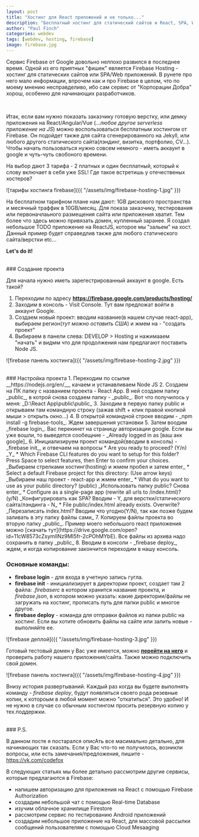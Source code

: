 ```yaml
---
layout: post
title: "Хостинг для React приложений и не только..."
description: "Бесплатный хостинг для статический сайтов и React, SPA, Web приложений"
author: "Paul Finch"
categories: webdev
tags: [webdev, hosting, firebase]
image: firebase.jpg
---
```


Сервис Firebase от Google довольно нелпохо развился в последнее время. Одной из его приятных "фишек" является Firebase Hosting - хостинг для статических сайтов или SPA/Web приложений. В рунете про него мало информации, впрочем как и про Firebase в целом, что по моему мнению несправделиво, ибо сам сервис от "Корпорации Добра" хорош, особенно для начинающих разработчиков.

<!--excerpt-->

<br/>

Итак, если вам нужно показать заказчику готовую верстку, или демку приложения на React/Angular/Vue (_...любое другое serverless приложение на JS_) можно воспользоваться бесплатным хостингом от Firebase. Он подойдет также для сайта сгенерированного на Jekyll, или любого другого статического сайта(лэндинг, визитка, портфолио, CV...). Чтобы начать пользоваться нужно совсем немного - иметь аккаунт в google и чуть-чуть свобоного времени.

На выбор дают 3 тарифа - 2 платных и один бесплатный, который к слову включает в себя уже SSL! Где такое встретишь у отечественых хостеров?

![тарифы хостинга firebase]({{ "/assets/img/firebase-hosting-1.jpg" }})

На бесплатном тарифном плане нам дают: 1GB дискового пространства и месячный траффик в 10GB/месяц. Для показа заказчику, тестирования или первоначлаьного размещения сайта или приложения хватит. Тем более что здесь можно привязать домен, купленный заранее. Я создал небольшое TODO приложение на ReactJS, которое мы "зальем" на хост. Данный пример будет справедлив также для любого статического сайта/верстки etc...

__Let's do it!__

<br />
### Создание проекта

Для начала нужно иметь зарегестрированный аккаунт в google. Есть такой? 
1. Переходим по адресу __https://firebase.google.com/products/hosting/__
2. Заходим в консоль - Visit Console. Тут вам предложат войти в аккаунт Google. 
3. Создаем новый проект: вводим название(в нашем случае react-app), выбираем регион(_тут можно оставить США_) и жмем на - "создать проект"
4. Выбираем в панели слева: DEVELOP > Hosting и нажимааем "начать" и видмм что для продолжения нам предлагают поставить Node JS.

![firebase панель хостинга]({{ "/assets/img/firebase-hosting-2.jpg" }})

<br />
### Настройка проекта
1. Переходим по ссылке __https://nodejs.org/en/__, качаем и устанавливаем Node JS 
2. Создаем на ПК папку с названием проекта - React App. В ней создаем папку _public_, в котрой снова создаем папку - _public_. Вот что получилось у меня: _D:\React App\public\public_
3. Заходим в первую папку public и открываем там командную строку (зажав shift + клик правой кнопкой мыши > открыть окно...)
4. В открытой командной строке вводим - _npm install -g firebase-tools_. Ждем завершения установки
5. Затем воодим _firebase login_. Вас перекинет на страницу авторизации google. Если вы уже вошли, то выведется сообещние - _Already logged in as [ваш акк google]_
6. Инициализируем проект командой(вводим в консоль) - _firebase init_, и отвечаем на вопросы
    * Are you ready to proceed? (Y/n) _Y_
    * Which Firebase CLI features do you want to setup for this folder? Press Space to select features, then Enter to confirm your choices. _Выбираем стрелками хостинг(hosting) и жмем пробел и затем enter_
    * Select a default Firebase project for this directory: (Use arrow keys) _Выбираем наш проект - react-app и жмем enter_
    * What do you want to use as your public directory? (public) _Использовать папку public? Снова enter_
    * Configure as a single-page app (rewrite all urls to /index.html)? (y/N) _Конфигурировать как SPA? Вводим - Y, для верстки/статического сайта/лэндинга - N_
    * File public/index.html already exists. Overwrite? _Перезаписать index.html? Вводим что угодно(Y/N), так как позже будем заливать в эту папку файлы сами_
7. Копируем файлы проекта во вторую папку _public_. Пример моего небольшого react приложения можно [скачать тут](https://drive.google.com/open?id=11cW8573cZsymlINz9MI5fr-2cPOhMYbE). Все файлы из архива надо сохранить в папку _public_
8. Вводим в консоли - _firebase deploy_, ждем, и когда копирование закончится переходим в нашу консоль.

### Основные команды:
- __firebase login__ - для входа в учетную запись гугла.
- __firebase init__ - инициализирует в директории проект, создает там 2 файла: _.firebaserc_ в котором хранится название проекта, и _firebase.json_, в котором можно указать: какие директории/файлы не загружать на хостинг, прописать путь для папки public и многое другое.
- __firebase deploy__ - команда для отправки файлов из папки public на хостинг. Если вы хотите обновить файлы на сайте или залить новые - выполняйте ее.

![firebase деплой]({{ "/assets/img/firebase-hosting-3.jpg" }})

Готовый тестовый домен у Вас уже имеется, можно __[перейти на него](https://react-app-eb335.firebaseapp.com/)__ и проверить работу нашего приложения/сайта. Также можно подключить свой домен. 

![firebase панель хостинга]({{ "/assets/img/firebase-hosting-4.jpg" }})

Внизу история развертываний. Каждый раз когда вы будете выполнять команду - _firebase deploy_, будут появляться своего рода резевные копии, к котороым в любой момент можно "откатиться". Это удобно! И не нужно в случае со обычным хостингом просить резервную копию у тех.поддержки. 

<br />
### P.S.

В данном посте я постарался описАть все масимально детально, для начинающих так сказать. Если у Вас что-то не получилось, возникли вопросы, или есть замечания/предложения, пишите - https://vk.com/codefox

В следующих статьях мы более детально рассмотрим другие сервисы, которые предлагаются в Firebase:
- напишем авторизацию для приложения на React с помощью Firebase Authorization
- создадим небольшой чат с помощью Real-time Database
- изучим облачное хранилище Firestore
- рассмотрим сервис по тестированию Android приложений 
- создадим небольшое приложение на React, для массовой рассылки сообщений пользователям c помощью Cloud Mesaaging
